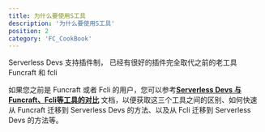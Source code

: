 ```yaml
---
title: 为什么要使用S工具
description: '为什么要使用S工具'
position: 2
category: 'FC_CookBook'
---
```


Serverless Devs 支持插件制， 已经有很好的插件完全取代之前的老工具 Funcraft 和 fcli

如果您之前是 Funcraft 或者 Fcli 的用户，您可以参考[**Serverless Devs 与 Funcraft、Fcli等工具的对比**](https://www.serverless-devs.com/fc/vs_fun_fcli) 文档，以便获取这三个工具之间的区别、如何快速从 Funcraft 迁移到 Serverless Devs 的方法、以及从 Fcli 迁移到 Serverless Devs 的方法等。